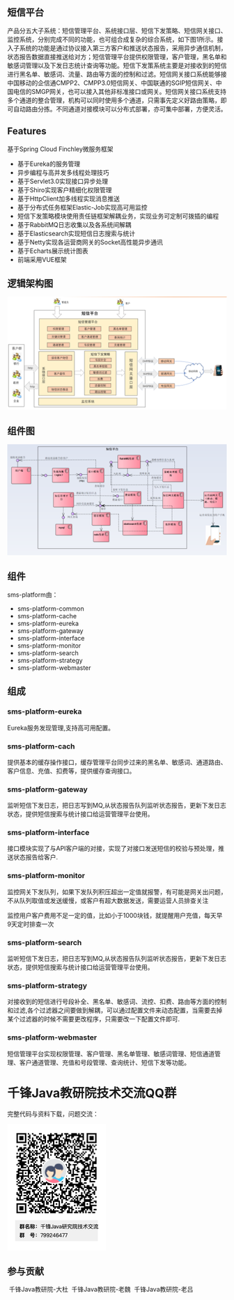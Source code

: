 短信平台
-------
产品分五大子系统：短信管理平台、系统接口层、短信下发策略、短信网关接口、监控系统，分别完成不同的功能，也可组合成复杂的综合系统，如下图1所示。接入子系统的功能是通过协议接入第三方客户和推送状态报告，采用异步通信机制，状态报告数据直接推送给对方；短信管理平台提供权限管理，客户管理，黑名单和敏感词管理以及下发日志统计查询等功能。短信下发策系统主要是对接收到的短信进行黑名单、敏感词、流量、路由等方面的控制和过滤。短信网关接口系统能够接中国移动的企信通CMPP2、CMPP3.0短信网关、中国联通的SGIP短信网关、中国电信的SMGP网关，也可以接入其他非标准接口或网关。短信网关接口系统支持多个通道的整合管理，机构可以同时使用多个通道，只需事先定义好路由策略，即可自动路由分拣。不同通道对接模块可以分布式部署，亦可集中部署，方便灵活。

## Features

  基于Spring Cloud Finchley微服务框架

* 基于Eureka的服务管理
* 异步编程与高并发多线程处理技巧
* 基于Servlet3.0实现接口异步处理
* 基于Shiro实现客户精细化权限管理
* 基于HttpClient加多线程实现消息推送
* 基于分布式任务框架Elastic-Job实现高可用监控
* 短信下发策略模块使用责任链框架解耦业务，实现业务可定制可拨插的编程
* 基于RabbitMQ日志收集以及各系统间解耦
* 基于Elasticsearch实现短信日志搜索与统计
* 基于Netty实现各运营商网关的Socket高性能异步通讯
* 基于Echarts展示统计图表
* 前端采用VUE框架


## 逻辑架构图
![](./docs/images/luoji.png)

## 组件图
![](./docs/images/zhujian.png)

## 组件
sms-platform由：

- sms-platform-common
- sms-platform-cache
- sms-platform-eureka
- sms-platform-gateway
- sms-platform-interface
- sms-platform-monitor
- sms-platform-search
- sms-platform-strategy		
- sms-platform-webmaster

## 组成

### sms-platform-eureka
Eureka服务发现管理,支持高可用配置。

### sms-platform-cach
提供基本的缓存操作接口，缓存管理平台同步过来的黑名单、敏感词、通道路由、客户信息、充值、扣费等，提供缓存查询接口。

### sms-platform-gateway
  监听短信下发日志，把日志写到MQ,从状态报告队列监听状态报告，更新下发日志状态，提供短信搜索与统计接口给运营管理平台使用。  

### sms-platform-interface
接口模块实现了与API客户端的对接，实现了对接口发送短信的校验与预处理，推送状态报告给客户.

### sms-platform-monitor
监控网关下发队列，如果下发队列积压超出一定值就报警，有可能是网关出问题，不从队列取值或发送缓慢，或客户有超大数据发送，需要运营人员排查关注

监控用户客户费用不足一定的值，比如小于1000块钱，就提醒用户充值，每天早 9天定时排查一次

### sms-platform-search
监听短信下发日志，把日志写到MQ,从状态报告队列监听状态报告，更新下发日志状态，提供短信搜索与统计接口给运营管理平台使用。  

### sms-platform-strategy
对接收到的短信进行号段补全、黑名单、敏感词、流控、扣费、路由等方面的控制和过滤,各个过滤器之间要做到解耦，可以通过配置文件来动态配置，当需要去掉某个过滤器的时候不需要更改程序，只需要改一下配置文件即可.

### sms-platform-webmaster
短信管理平台实现权限管理、客户管理、黑名单管理、敏感词管理、短信通道管理、客户通道管理、充值和号段管理、查询统计、短信下发等功能。

# 千锋Java教研院技术交流QQ群

完整代码与资料下载，问题交流：

![](./docs/images/ma.png)

## 参与贡献

​      千锋Java教研院-大杜
​      千锋Java教研院-老魏
​      千锋Java教研院-老吕